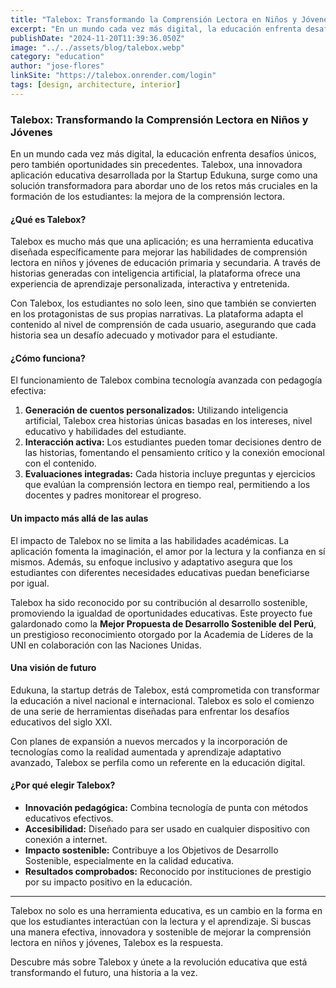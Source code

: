 ```yaml
---
title: "Talebox: Transformando la Comprensión Lectora en Niños y Jóvenes"
excerpt: "En un mundo cada vez más digital, la educación enfrenta desafíos únicos, pero también oportunidades sin precedentes. Talebox, una innovadora aplicación educativa desarrollada por la Startup Edukuna, surge como una solución transformadora para abordar uno de los retos más cruciales en la formación de los estudiantes: la mejora de la comprensión lectora."
publishDate: "2024-11-20T11:39:36.050Z"
image: "../../assets/blog/talebox.webp"
category: "education"
author: "jose-flores"
linkSite: "https://talebox.onrender.com/login"
tags: [design, architecture, interior]
---
```


### Talebox: Transformando la Comprensión Lectora en Niños y Jóvenes

En un mundo cada vez más digital, la educación enfrenta desafíos únicos, pero también oportunidades sin precedentes. Talebox, una innovadora aplicación educativa desarrollada por la Startup Edukuna, surge como una solución transformadora para abordar uno de los retos más cruciales en la formación de los estudiantes: la mejora de la comprensión lectora.

#### ¿Qué es Talebox?

Talebox es mucho más que una aplicación; es una herramienta educativa diseñada específicamente para mejorar las habilidades de comprensión lectora en niños y jóvenes de educación primaria y secundaria. A través de historias generadas con inteligencia artificial, la plataforma ofrece una experiencia de aprendizaje personalizada, interactiva y entretenida.

Con Talebox, los estudiantes no solo leen, sino que también se convierten en los protagonistas de sus propias narrativas. La plataforma adapta el contenido al nivel de comprensión de cada usuario, asegurando que cada historia sea un desafío adecuado y motivador para el estudiante.

#### ¿Cómo funciona?

El funcionamiento de Talebox combina tecnología avanzada con pedagogía efectiva:

1. **Generación de cuentos personalizados:** Utilizando inteligencia artificial, Talebox crea historias únicas basadas en los intereses, nivel educativo y habilidades del estudiante.
2. **Interacción activa:** Los estudiantes pueden tomar decisiones dentro de las historias, fomentando el pensamiento crítico y la conexión emocional con el contenido.
3. **Evaluaciones integradas:** Cada historia incluye preguntas y ejercicios que evalúan la comprensión lectora en tiempo real, permitiendo a los docentes y padres monitorear el progreso.

#### Un impacto más allá de las aulas

El impacto de Talebox no se limita a las habilidades académicas. La aplicación fomenta la imaginación, el amor por la lectura y la confianza en sí mismos. Además, su enfoque inclusivo y adaptativo asegura que los estudiantes con diferentes necesidades educativas puedan beneficiarse por igual.

Talebox ha sido reconocido por su contribución al desarrollo sostenible, promoviendo la igualdad de oportunidades educativas. Este proyecto fue galardonado como la **Mejor Propuesta de Desarrollo Sostenible del Perú**, un prestigioso reconocimiento otorgado por la Academia de Líderes de la UNI en colaboración con las Naciones Unidas.

#### Una visión de futuro

Edukuna, la startup detrás de Talebox, está comprometida con transformar la educación a nivel nacional e internacional. Talebox es solo el comienzo de una serie de herramientas diseñadas para enfrentar los desafíos educativos del siglo XXI.

Con planes de expansión a nuevos mercados y la incorporación de tecnologías como la realidad aumentada y aprendizaje adaptativo avanzado, Talebox se perfila como un referente en la educación digital.

#### ¿Por qué elegir Talebox?

- **Innovación pedagógica:** Combina tecnología de punta con métodos educativos efectivos.
- **Accesibilidad:** Diseñado para ser usado en cualquier dispositivo con conexión a internet.
- **Impacto sostenible:** Contribuye a los Objetivos de Desarrollo Sostenible, especialmente en la calidad educativa.
- **Resultados comprobados:** Reconocido por instituciones de prestigio por su impacto positivo en la educación.

---

Talebox no solo es una herramienta educativa, es un cambio en la forma en que los estudiantes interactúan con la lectura y el aprendizaje. Si buscas una manera efectiva, innovadora y sostenible de mejorar la comprensión lectora en niños y jóvenes, Talebox es la respuesta.

Descubre más sobre Talebox y únete a la revolución educativa que está transformando el futuro, una historia a la vez.

